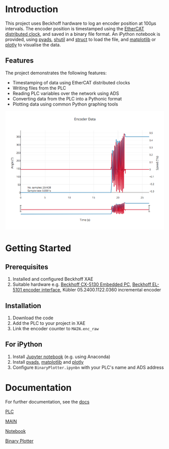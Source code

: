 # Introduction
This project uses Beckhoff hardware to log an encoder position at 100µs intervals.
The encoder position is timestamped using the [EtherCAT distributed clock](https://infosys.beckhoff.com/english.php?content=../content/1033/ethercatsystem/2469118347.html&id=), and saved in a binary file format.
An iPython notebook is provided, using [pyads](http://pyads.readthedocs.io/en/latest/), 
[shutil](https://docs.python.org/3.6/library/shutil.html) and [struct](https://docs.python.org/3.6/library/struct.html) 
to load the file, and [matplotlib](https://matplotlib.org) or [plotly](https://plot.ly) to visualise the data.

## Features
The project demonstrates the following features:
- Timestamping of data using EtherCAT distributed clocks
- Writing files from the PLC
- Reading PLC variables over the network using ADS
- Converting data from the PLC into a Pythonic format
- Plotting data using common Python graphing tools

![Graph](./docs/plotly.png)

# Getting Started
## Prerequisites
1.  Installed and configured Beckhoff XAE
2.  Suitable hardware e.g. [Beckhoff CX-5130 Embedded PC](https://www.beckhoff.com/CX5130/), [Beckhoff EL-5101 encoder interface](https://www.beckhoff.com/EL5101/), Kübler 05.2400.1122.0360 incremental encoder

## Installation
1.	Download the code
2.  Add the PLC to your project in XAE
3.	Link the encoder counter to `MAIN.enc_raw`

## For iPython
1.  Install [Jupyter notebook](http://jupyter.readthedocs.io/en/latest/) (e.g. using Anaconda)
1.  Install [pyads](http://pyads.readthedocs.io/en/latest/), [matplotlib](https://matplotlib.org) and [plotly](https://plot.ly/python/getting-started/)
2.  Configure `BinaryPlotter.ipynbn` with your PLC's name and ADS address

# Documentation
For further documentation, see the [docs](/docs)

[PLC](docs/PLC.md)

[MAIN](docs/MAIN%20PLC.md)

[Notebook](docs/Notebook.md)

[Binary Plotter](docs/BinaryPlotter.md)
